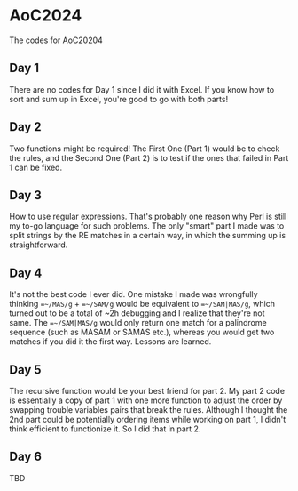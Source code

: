# AoC2024
The codes for AoC20204

## Day 1
There are no codes for Day 1 since I did it with Excel. If you know how to sort and sum up in Excel, you're good to go with both parts!

## Day 2
Two functions might be required! The First One (Part 1) would be to check the rules, and the Second One (Part 2) is to test if the ones that failed in Part 1 can be fixed.

## Day 3
How to use regular expressions. That's probably one reason why Perl is still my to-go language for such problems.
The only "smart" part I made was to split strings by the RE matches in a certain way, in which the summing up is straightforward.

## Day 4
It's not the best code I ever did. One mistake I made was wrongfully thinking `=~/MAS/g` + `=~/SAM/g` would be equivalent to `=~/SAM|MAS/g`, which turned out to be a total of ~2h debugging and I realize that they're not same. The `=~/SAM|MAS/g` would only return one match for a palindrome sequence (such as MASAM or SAMAS etc.), whereas you would get two matches if you did it the first way. Lessons are learned.

## Day 5
The recursive function would be your best friend for part 2. My part 2 code is essentially a copy of part 1 with one more function to adjust the order by swapping trouble variables pairs that break the rules. Although I thought the 2nd part could be potentially ordering items while working on part 1, I didn't think efficient to functionize it. So I did that in part 2.

## Day 6
TBD
